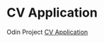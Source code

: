 # CV Application

Odin Project [CV Application](https://www.theodinproject.com/lessons/node-path-react-new-cv-application)
